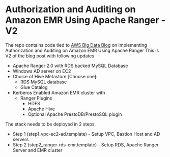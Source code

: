# Authorization and Auditing on Amazon EMR Using Apache Ranger - V2
The repo contains code tied to [AWS Big Data Blog](https://aws.amazon.com/blogs/big-data/implementing-authorization-and-auditing-using-apache-ranger-on-amazon-emr/) on Implementing Authorization and Auditing on Amazon EMR Using Apache Ranger
This is V2 of the blog post with following updates

- Apache Ranger 2.0 with RDS backed MySQL Database
- Windows AD server on EC2
- Choice of Hive Metastore [Choose one]:
    - RDS MySQL database
    - Glue Catalog
- Kerberos Enabled Amazon EMR cluster with
   * Ranger Plugins
     * HDFS
     * Apache Hive
     * Optional Apache PrestoDB/PrestoSQL plugin


The stack needs to be deployed in 2 steps.

 - Step 1 (step1_vpc-ec2-ad.template) - Setup VPC, Bastion Host and AD servers
 - Step 2 (step2_ranger-rds-emr.template) - Setup RDS, Apache Ranger Server and EMR cluster
